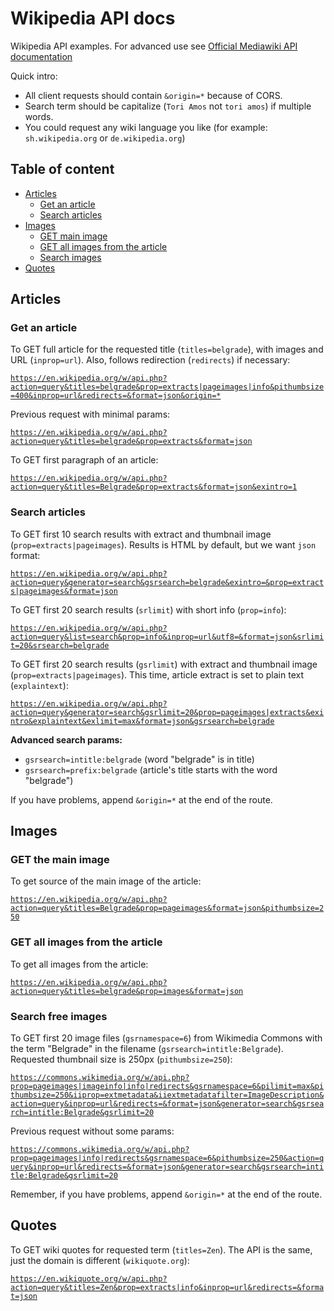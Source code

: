 # Wikipedia API docs

Wikipedia API examples. For advanced use see [Official Mediawiki API documentation](https://www.mediawiki.org/wiki/API:Main_page)

Quick intro: 

- All client requests should contain `&origin=*` because of CORS. 
- Search term should be capitalize (`Tori Amos` not `tori amos`) if multiple words.
- You could request any wiki language you like (for example: `sh.wikipedia.org` or `de.wikipedia.org`)

## Table of content
* [Articles](#articles)
  + [Get an article](#get-an-article)
  + [Search articles](#search-articles)
* [Images](#images)
  + [GET main image](#get-main-image)
  + [GET all images from the article](#get-all-images-from-the-article)
  + [Search images](#search-images)
* [Quotes](#quotes)

## Articles

### Get an article

To GET full article for the requested title (`titles=belgrade`), with images and URL (`inprop=url`). Also, follows redirection (`redirects`) if necessary:

[`https://en.wikipedia.org/w/api.php?action=query&titles=belgrade&prop=extracts|pageimages|info&pithumbsize=400&inprop=url&redirects=&format=json&origin=*`](https://en.wikipedia.org/w/api.php?action=query&titles=belgrade&prop=extracts|pageimages|info&pithumbsize=400&inprop=url&redirects=&format=json&origin=*)

Previous request with minimal params:

[`https://en.wikipedia.org/w/api.php?action=query&titles=belgrade&prop=extracts&format=json`](https://en.wikipedia.org/w/api.php?action=query&titles=belgrade&prop=extracts&format=json)

To GET first paragraph of an article:

[`https://en.wikipedia.org/w/api.php?action=query&titles=Belgrade&prop=extracts&format=json&exintro=1`](https://en.wikipedia.org/w/api.php?action=query&titles=Belgrade&prop=extracts&format=json&exintro=1)

### Search articles

To GET first 10 search results with extract and thumbnail image (`prop=extracts|pageimages`). Results is HTML by default, but we want `json` format:

[`https://en.wikipedia.org/w/api.php?action=query&generator=search&gsrsearch=belgrade&exintro=&prop=extracts|pageimages&format=json`](https://en.wikipedia.org/w/api.php?action=query&generator=search&gsrsearch=belgrade&exintro=&prop=extracts|pageimages&format=json)

To GET first 20 search results (`srlimit`) with short info (`prop=info`):

[`https://en.wikipedia.org/w/api.php?action=query&list=search&prop=info&inprop=url&utf8=&format=json&srlimit=20&srsearch=belgrade`](https://en.wikipedia.org/w/api.php?action=query&list=search&prop=info&inprop=url&utf8=&format=json&srlimit=20&srsearch=belgrade)

To GET first 20 search results (`gsrlimit`) with extract and thumbnail image (`prop=extracts|pageimages`). This time, article extract is set to plain text (`explaintext`):

[`https://en.wikipedia.org/w/api.php?action=query&generator=search&gsrlimit=20&prop=pageimages|extracts&exintro&explaintext&exlimit=max&format=json&gsrsearch=belgrade`](https://en.wikipedia.org/w/api.php?action=query&generator=search&gsrlimit=20&prop=pageimages|extracts&exintro&explaintext&exlimit=max&format=json&gsrsearch=belgrade)

**Advanced search params:**

- `gsrsearch=intitle:belgrade` (word "belgrade" is in title)
- `gsrsearch=prefix:belgrade` (article's title starts with the word "belgrade")

If you have problems, append `&origin=*` at the end of the route.

## Images

### GET the main image

To get source of the main image of the article:

[`https://en.wikipedia.org/w/api.php?action=query&titles=Belgrade&prop=pageimages&format=json&pithumbsize=250`](https://en.wikipedia.org/w/api.php?action=query&generator=search&gsrlimit=20&prop=pageimages|extracts&exintro&explaintext&exlimit=max&format=json&gsrsearch=belgrade)

### GET all images from the article

To get all images from the article:

[`https://en.wikipedia.org/w/api.php?action=query&titles=belgrade&prop=images&format=json`](https://en.wikipedia.org/w/api.php?action=query&titles=belgrade&prop=images&format=json)

### Search free images

To GET first 20 image files (`gsrnamespace=6`) from Wikimedia Commons with the term "Belgrade" in the filename (`gsrsearch=intitle:Belgrade`). Requested thumbnail size is 250px (`pithumbsize=250`):

[`https://commons.wikimedia.org/w/api.php?prop=pageimages|imageinfo|info|redirects&gsrnamespace=6&pilimit=max&pithumbsize=250&iiprop=extmetadata&iiextmetadatafilter=ImageDescription&action=query&inprop=url&redirects=&format=json&generator=search&gsrsearch=intitle:Belgrade&gsrlimit=20`](https://commons.wikimedia.org/w/api.php?prop=pageimages|imageinfo|info|redirects&gsrnamespace=6&pilimit=max&pithumbsize=250&iiprop=extmetadata&iiextmetadatafilter=ImageDescription&action=query&inprop=url&redirects=&format=json&generator=search&gsrsearch=intitle:Belgrade&gsrlimit=20)

Previous request without some params:

[`https://commons.wikimedia.org/w/api.php?prop=pageimages|info|redirects&gsrnamespace=6&pithumbsize=250&action=query&inprop=url&redirects=&format=json&generator=search&gsrsearch=intitle:Belgrade&gsrlimit=20`](https://commons.wikimedia.org/w/api.php?prop=pageimages|info|redirects&gsrnamespace=6&pithumbsize=250&action=query&inprop=url&redirects=&format=json&generator=search&gsrsearch=intitle:Belgrade&gsrlimit=20)

Remember, if you have problems, append `&origin=*` at the end of the route.

## Quotes

To GET wiki quotes for requested term (`titles=Zen`). The API is the same, just the domain is different (`wikiquote.org`):

[`https://en.wikiquote.org/w/api.php?action=query&titles=Zen&prop=extracts|info&inprop=url&redirects=&format=json`](https://en.wikiquote.org/w/api.php?action=query&titles=Zen&prop=extracts|info&inprop=url&redirects=&format=json)
